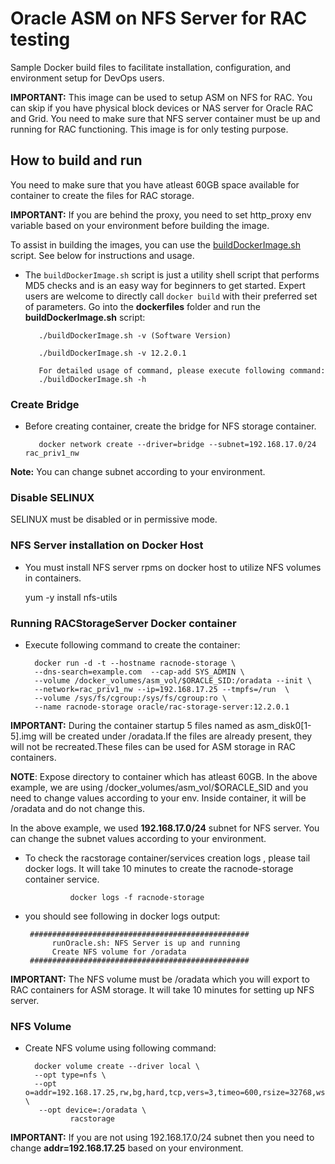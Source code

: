 # Oracle ASM on NFS Server for RAC testing
Sample Docker build files to facilitate installation, configuration, and environment setup for DevOps users.

**IMPORTANT:** This image can be used to setup ASM on NFS for RAC. You can skip if you have physical block devices or NAS server for Oracle RAC and Grid. You need to make sure that NFS server container must be up and running for RAC functioning. This image is for only testing purpose.

## How to build and run
You need to make sure that you have atleast 60GB space available for container to create the files for RAC storage.

**IMPORTANT:** If you are behind the proxy, you need to set http_proxy env variable based on your environment before building the image.

To assist in building the images, you can use the [buildDockerImage.sh](dockerfiles/buildDockerImage.sh) script. See below for instructions and usage.

* The `buildDockerImage.sh` script is just a utility shell script that performs MD5 checks and is an easy way for beginners to get started. Expert users are welcome to directly call `docker build` with their preferred set of parameters. Go into the **dockerfiles** folder and run the **buildDockerImage.sh** script:

         ./buildDockerImage.sh -v (Software Version)

         ./buildDockerImage.sh -v 12.2.0.1

         For detailed usage of command, please execute following command:
         ./buildDockerImage.sh -h

### Create Bridge
* Before creating container, create the bridge for NFS storage container.

         docker network create --driver=bridge --subnet=192.168.17.0/24 rac_priv1_nw

**Note:** You can change subnet according to your environment.

### Disable SELINUX
SELINUX must be disabled or in permissive mode.

### NFS Server installation on Docker Host
* You must install NFS server rpms on docker host to utilize NFS volumes in containers.

	yum -y install nfs-utils

### Running RACStorageServer Docker container
* Execute following command to create the container:

        docker run -d -t --hostname racnode-storage \
        --dns-search=example.com  --cap-add SYS_ADMIN \
        --volume /docker_volumes/asm_vol/$ORACLE_SID:/oradata --init \
        --network=rac_priv1_nw --ip=192.168.17.25 --tmpfs=/run  \
        --volume /sys/fs/cgroup:/sys/fs/cgroup:ro \
        --name racnode-storage oracle/rac-storage-server:12.2.0.1

**IMPORTANT:** During the container startup 5 files named as asm_disk0[1-5].img will be created under /oradata.If the files are already present, they will not be recreated.These files can be used for ASM storage in RAC containers.

**NOTE**: Expose directory to container which has atleast 60GB. In the above  example, we are using /docker_volumes/asm_vol/$ORACLE_SID and you need to change values according to your env. Inside container, it will be /oradata and do not change this.

In the above example, we used **192.168.17.0/24** subnet for NFS server. You can change the subnet values according to your environment.

* To check the racstorage container/services creation logs , please tail docker logs. It will take 10 minutes to create the racnode-storage container service.

                docker logs -f racnode-storage

 * you should see following in docker logs output:

        #################################################
             runOracle.sh: NFS Server is up and running
             Create NFS volume for /oradata
        #################################################

**IMPORTANT:** The NFS volume must be /oradata which you will export to RAC containers for ASM storage. It will take 10 minutes for setting up NFS server.

### NFS Volume
* Create NFS volume using following command:

        docker volume create --driver local \
        --opt type=nfs \
        --opt   o=addr=192.168.17.25,rw,bg,hard,tcp,vers=3,timeo=600,rsize=32768,wsize=32768,actimeo=0 \
         --opt device=:/oradata \
                racstorage

**IMPORTANT:** If you are not using 192.168.17.0/24 subnet then you need to change **addr=192.168.17.25** based on your environment.
